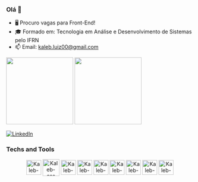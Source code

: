 ### Olá 👋

- 🖥️ Procuro vagas para Front-End!
- 🎓 Formado em: Tecnologia em Análise e Desenvolvimento de Sistemas pelo IFRN
- 📫 Email: kaleb.luiz00@gmail.com

<div>
 <img height="180em" src="https://github-readme-stats.vercel.app/api?username=kaleblight&theme=dark&show_icons=true"/>
 <img height="180em" src="https://github-readme-stats.vercel.app/api/top-langs/?username=kaleblight&layout=compact&theme=dark&show_icons=true"/>
</div>


[![LinkedIn](https://img.shields.io/badge/LinkedIn-0077B5?style=for-the-badge&logo=linkedin&logoColor=white)](https://www.linkedin.com/in/kaleb-luiz-4590a61ab/)

### Techs and Tools
<div align="center">
 <img align="center" alt="Kaleb-html" heigth="30" width="40" src="https://cdn.jsdelivr.net/gh/devicons/devicon/icons/html5/html5-plain-wordmark.svg"/>
 <img align="center" alt="Kaleb-css" heigth="35" width="45" src="https://cdn.jsdelivr.net/gh/devicons/devicon/icons/css3/css3-plain-wordmark.svg"/> 
 <img align="center" alt="Kaleb-bootstrap" heigth="30" width="40" src="https://cdn.jsdelivr.net/gh/devicons/devicon/icons/bootstrap/bootstrap-original-wordmark.svg"/>
 <img align="center" alt="Kaleb-js" heigth="30" width="40" src="https://cdn.jsdelivr.net/gh/devicons/devicon/icons/javascript/javascript-original.svg"/>
 <img align="center" alt="Kaleb-react" heigth="30" width="40" src="https://cdn.jsdelivr.net/gh/devicons/devicon/icons/react/react-original-wordmark.svg"/>
 <img align="center" alt="Kaleb-vue" heigth="30" width="40" src="https://cdn.jsdelivr.net/gh/devicons/devicon/icons/vuejs/vuejs-original-wordmark.svg"/>
 <img align="center" alt="Kaleb-docker" heigth="30" width="40" src="https://cdn.jsdelivr.net/gh/devicons/devicon/icons/docker/docker-original-wordmark.svg"/>
 <img align="center" alt="Kaleb-git" heigth="30" width="40" src="https://cdn.jsdelivr.net/gh/devicons/devicon/icons/git/git-original-wordmark.svg"/>
 <img align="center" alt="Kaleb-vsCode" heigth="30" width="40" src="https://cdn.jsdelivr.net/gh/devicons/devicon/icons/vscode/vscode-original-wordmark.svg"/>
</div>
